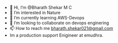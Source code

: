 - 👋 Hi, I’m @Bharath Shekar M C
- 👀 I’m interested in Nature
- 🌱 I’m currently learning AWS-Devops
- 💞️ I’m looking to collaborate on devops enginering
- 📫 How to reach me bharath.shekar021@gmail.com
-    Im a production support Enigineer at emudhra.
<!---
BharathShekar/BharathShekar is a ✨ special ✨ repository because its `README.md` (this file) appears on your GitHub profile.
You can click the Preview link to take a look at your changes.
--->
